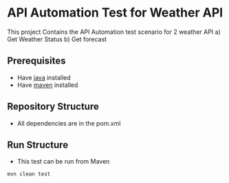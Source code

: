 # API Automation Test for Weather API #
This project Contains the API Automation test scenario for 2 weather API
a) Get Weather Status
b) Get forecast

## Prerequisites ##

* Have [java](http://www.oracle.com/technetwork/java/javase/downloads/index.html) installed
* Have [maven](http://maven.apache.org/) installed

## Repository Structure ##
* All dependencies are in the pom.xml

## Run Structure ##
* This test can be run from Maven
```bash
mvn clean test
```
